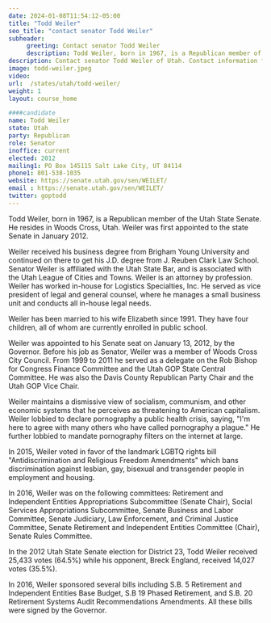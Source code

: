 ```yaml
---
date: 2024-01-08T11:54:12-05:00
title: "Todd Weiler"
seo_title: "contact senator Todd Weiler"
subheader:
     greeting: Contact senator Todd Weiler
     description: Todd Weiler, born in 1967, is a Republican member of the Utah State Senate. He resides in Woods Cross, Utah. Weiler was first appointed to the state Senate in January 2012.
description: Contact senator Todd Weiler of Utah. Contact information for Todd Weiler includes email address, phone number, and mailing address.
image: todd-weiler.jpeg
video:
url:  /states/utah/todd-weiler/
weight: 1
layout: course_home

####candidate
name: Todd Weiler
state: Utah
party: Republican
role: Senator
inoffice: current
elected: 2012
mailing1: PO Box 145115 Salt Lake City, UT 84114
phone1: 801-538-1035
website: https://senate.utah.gov/sen/WEILET/
email : https://senate.utah.gov/sen/WEILET/
twitter: goptodd
---
```


Todd Weiler, born in 1967, is a Republican member of the Utah State Senate. He resides in Woods Cross, Utah. Weiler was first appointed to the state Senate in January 2012.

Weiler received his business degree from Brigham Young University and continued on there to get his J.D. degree from J. Reuben Clark Law School. Senator Weiler is affiliated with the Utah State Bar, and is associated with the Utah League of Cities and Towns. Weiler is an attorney by profession. Weiler has worked in-house for Logistics Specialties, Inc. He served as vice president of legal and general counsel, where he manages a small business unit and conducts all in-house legal needs.

Weiler has been married to his wife Elizabeth since 1991. They have four children, all of whom are currently enrolled in public school.

Weiler was appointed to his Senate seat on January 13, 2012, by the Governor. Before his job as Senator, Weiler was a member of Woods Cross City Council. From 1999 to 2011 he served as a delegate on the Rob Bishop for Congress Finance Committee and the Utah GOP State Central Committee. He was also the Davis County Republican Party Chair and the Utah GOP Vice Chair.

Weiler maintains a dismissive view of socialism, communism, and other economic systems that he perceives as threatening to American capitalism. Weiler lobbied to declare pornography a public health crisis, saying, "I'm here to agree with many others who have called pornography a plague." He further lobbied to mandate pornography filters on the internet at large.

In 2015, Weiler voted in favor of the landmark LGBTQ rights bill "Antidiscrimination and Religious Freedom Amendments" which bans discrimination against lesbian, gay, bisexual and transgender people in employment and housing.

In 2016, Weiler was on the following committees: Retirement and Independent Entities Appropriations Subcommittee (Senate Chair), Social Services Appropriations Subcommittee, Senate Business and Labor Committee, Senate Judiciary, Law Enforcement, and Criminal Justice Committee, Senate Retirement and Independent Entities Committee (Chair), Senate Rules Committee.

In the 2012 Utah State Senate election for District 23, Todd Weiler received 25,433 votes (64.5%) while his opponent, Breck England, received 14,027 votes (35.5%).

In 2016, Weiler sponsored several bills including S.B. 5 Retirement and Independent Entities Base Budget, S.B 19 Phased Retirement, and S.B. 20 Retirement Systems Audit Recommendations Amendments. All these bills were signed by the Governor.
